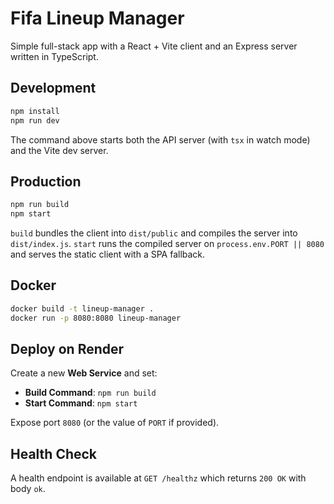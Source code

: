 # Fifa Lineup Manager

Simple full-stack app with a React + Vite client and an Express server written in TypeScript.

## Development

```bash
npm install
npm run dev
```

The command above starts both the API server (with `tsx` in watch mode) and the Vite dev server.

## Production

```bash
npm run build
npm start
```

`build` bundles the client into `dist/public` and compiles the server into `dist/index.js`. `start` runs the compiled server on `process.env.PORT || 8080` and serves the static client with a SPA fallback.

## Docker

```bash
docker build -t lineup-manager .
docker run -p 8080:8080 lineup-manager
```

## Deploy on Render

Create a new **Web Service** and set:

- **Build Command**: `npm run build`
- **Start Command**: `npm start`

Expose port `8080` (or the value of `PORT` if provided).

## Health Check

A health endpoint is available at `GET /healthz` which returns `200 OK` with body `ok`.
